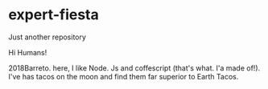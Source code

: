 # expert-fiesta
Just another repository

 
Hi Humans!

2018Barreto. here, I like Node. Js and coffescript (that's what. I'a made of!).
I've has tacos on the moon and find them far superior to Earth Tacos.

